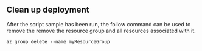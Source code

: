 ## Clean up deployment

After the script sample has been run, the follow command can be used to remove the remove the resource group and all resources associated with it.

```azurecli
az group delete --name myResourceGroup
```